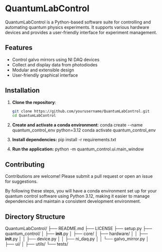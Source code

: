 # QuantumLabControl

QuantumLabControl is a Python-based software suite for controlling and automating quantum physics experiments. It supports various hardware devices and provides a user-friendly interface for experiment management.

## Features
- Control galvo mirrors using NI DAQ devices
- Collect and display data from photodiodes
- Modular and extensible design
- User-friendly graphical interface

## Installation

1. **Clone the repository**:
   ```bash
   git clone https://github.com/yourusername/QuantumLabControl.git
   cd QuantumLabControl

2. **Create and activate a conda environment**:
conda create --name quantum_control_env python=3.12
conda activate quantum_control_env

3. **Install dependencies:**
pip install -r requirements.txt

4. **Run the application:**
python -m quantum_control.ui.main_window

## Contributing
Contributions are welcome! Please submit a pull request or open an issue for suggestions.

By following these steps, you will have a conda environment set up for your quantum control software using Python 3.12, making it easier to manage dependencies and maintain a consistent development environment.


## Directory Structure

QuantumLabControl/
├── README.md
├── LICENSE
├── setup.py
├── quantum_control/
│   ├── __init__.py
│   ├── core/
│   ├── hardware/
│   │   ├── __init__.py
│   │   ├── device.py
│   │   ├── ni_daq.py
│   │   └── galvo_mirror.py
│   ├── ui/
│   ├── utils/
└── tests/